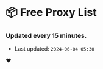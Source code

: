 # :package: Free Proxy List
### Updated every 15 minutes.

- Last updated: `2024-06-04 05:30`

:heart:

